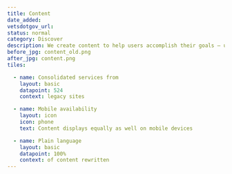 ```yaml
---
title: Content
date_added:
vetsdotgov_url:
status: normal
category: Discover
description: We create content to help users accomplish their goals — using words that Veterans and their families know and understand.  We develop and prioritize content based on data from user research, VA call centers, and website analytics.
before_jpg: content_old.png
after_jpg: content.png
tiles:

  - name: Consolidated services from
    layout: basic
    datapoint: 524
    context: legacy sites

  - name: Mobile availability
    layout: icon
    icon: phone
    text: Content displays equally as well on mobile devices

  - name: Plain language
    layout: basic
    datapoint: 100%
    context: of content rewritten
---
```


